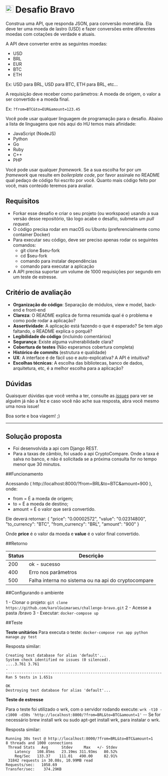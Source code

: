 # <img src="https://avatars1.githubusercontent.com/u/7063040?v=4&s=200.jpg" alt="HU" width="24" /> Desafio Bravo

Construa uma API, que responda JSON, para conversão monetária. Ela deve ter uma moeda de lastro (USD) e fazer conversões entre diferentes moedas com cotações de verdade e atuais.

A API deve converter entre as seguintes moedas:
- USD
- BRL
- EUR
- BTC
- ETH


Ex: USD para BRL, USD para BTC, ETH para BRL, etc...

A requisição deve receber como parâmetros: A moeda de origem, o valor a ser convertido e a moeda final.

Ex: `?from=BTC&to=EUR&amount=123.45`

Você pode usar qualquer linguagem de programação para o desafio. Abaixo a lista de linguagens que nós aqui do HU temos mais afinidade:
- JavaScript (NodeJS)
- Python
- Go
- Ruby
- C++
- PHP

Você pode usar qualquer _framework_. Se a sua escolha for por um _framework_ que resulte em _boilerplate code_, por favor assinale no README qual pedaço de código foi escrito por você. Quanto mais código feito por você, mais conteúdo teremos para avaliar.

## Requisitos
- Forkar esse desafio e criar o seu projeto (ou workspace) usando a sua versão desse repositório, tão logo acabe o desafio, submeta um *pull request*.
- O código precisa rodar em macOS ou Ubuntu (preferencialmente como container Docker)
- Para executar seu código, deve ser preciso apenas rodar os seguintes comandos:
  - git clone $seu-fork
  - cd $seu-fork
  - comando para instalar dependências
  - comando para executar a aplicação
- A API precisa suportar um volume de 1000 requisições por segundo em um teste de estresse.



## Critério de avaliação

- **Organização do código**: Separação de módulos, view e model, back-end e front-end
- **Clareza**: O README explica de forma resumida qual é o problema e como pode rodar a aplicação?
- **Assertividade**: A aplicação está fazendo o que é esperado? Se tem algo faltando, o README explica o porquê?
- **Legibilidade do código** (incluindo comentários)
- **Segurança**: Existe alguma vulnerabilidade clara?
- **Cobertura de testes** (Não esperamos cobertura completa)
- **Histórico de commits** (estrutura e qualidade)
- **UX**: A interface é de fácil uso e auto-explicativa? A API é intuitiva?
- **Escolhas técnicas**: A escolha das bibliotecas, banco de dados, arquitetura, etc, é a melhor escolha para a aplicação?

## Dúvidas

Quaisquer dúvidas que você venha a ter, consulte as [_issues_](https://github.com/HotelUrbano/challenge-bravo/issues) para ver se alguém já não a fez e caso você não ache sua resposta, abra você mesmo uma nova issue!

Boa sorte e boa viagem! ;)




_______________________________
## Solução proposta

- Foi desenvolvida a api com Django REST.
- Para a taxas de câmbio, foi usado a api CryptoCompare. Onde a taxa é salva no banco, e não é solicitada se a próxima consulta for no tempo menor que 30 minutos.

##Funcionamento

Acessando (  http://localhost:8000/?from=BRL&to=BTC&amount=900 ), onde:
 - from = É a moeda de origem;
 - to = É a moeda de destino;
 - amount  = É o valor que será convertido.
 
 
 Ele deverá retornar:
 {
    "price": "0.00002572",
    "value": "0.02314800",
    "to_currency": "BTC",
    "from_currency": "BRL",
    "amount": "900"
}

Onde  **price** é o valor da moeda e **value** é o valor final convertido.
 
 ##Retorno
 
| Status   |  Descrição  |
| ------------ | ------------ |
|  200 | ok - sucesso   |
|  400  | Erro nos parâmetros |
| 500 | Falha interna no sistema ou na api do cryptocompare  |



 

##Configurando o ambiente

1 - Clonar o projeto:
	`git clone https://github.com/karolGuimaraes/challenge-bravo.git`
2 -  Acesse a pasta /bravo
3 - Executar:
	`docker-compose up`

##Teste

**Teste unitários**
Para executa o teste:
	`docker-compose run app python manage.py test`

Resposta similar:

	Creating test database for alias 'default'...
	System check identified no issues (0 silenced).
	....3.761 3.761
	.
	----------------------------------------------------------------------
	Ran 5 tests in 1.651s

	OK
	Destroying test database for alias 'default'...


**Teste de estresse**

Para o teste foi utilizado o wrk, com o servidor rodando execute:
`wrk -t10 -c1000 -d30s 'http://localhost:8000/?from=BRL&to=BTC&amount=1'`
-- Se for necessário  brew install wrk ou sudo apt-get install wrk, para instalar o wrk.

Resposta similar:

	Running 30s test @ http://localhost:8000/?from=BRL&to=BTC&amount=1
  	8 threads and 1000 connections
 	 Thread Stats   Avg      Stdev     Max   +/- Stdev
    	Latency   108.85ms   23.19ms 311.93ms   80.52%
    	Req/Sec   133.37    111.01   490.00     82.91%
 	 31842 requests in 30.08s, 10.99MB read
	Requests/sec:   1058.69
	Transfer/sec:    374.29KB



